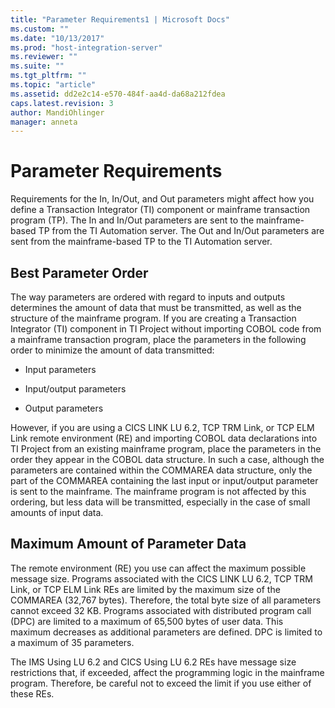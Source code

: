```yaml
---
title: "Parameter Requirements1 | Microsoft Docs"
ms.custom: ""
ms.date: "10/13/2017"
ms.prod: "host-integration-server"
ms.reviewer: ""
ms.suite: ""
ms.tgt_pltfrm: ""
ms.topic: "article"
ms.assetid: dd2e2c14-e570-484f-aa4d-da68a212fdea
caps.latest.revision: 3
author: MandiOhlinger
manager: anneta
---
```

# Parameter Requirements
Requirements for the In, In/Out, and Out parameters might affect how you define a Transaction Integrator (TI) component or mainframe transaction program (TP). The In and In/Out parameters are sent to the mainframe-based TP from the TI Automation server. The Out and In/Out parameters are sent from the mainframe-based TP to the TI Automation server.  
  
## Best Parameter Order  
 The way parameters are ordered with regard to inputs and outputs determines the amount of data that must be transmitted, as well as the structure of the mainframe program. If you are creating a Transaction Integrator (TI) component in TI Project without importing COBOL code from a mainframe transaction program, place the parameters in the following order to minimize the amount of data transmitted:  
  
-   Input parameters  
  
-   Input/output parameters  
  
-   Output parameters  
  
 However, if you are using a CICS LINK LU 6.2, TCP TRM Link, or TCP ELM Link remote environment (RE) and importing COBOL data declarations into TI Project from an existing mainframe program, place the parameters in the order they appear in the COBOL data structure. In such a case, although the parameters are contained within the COMMAREA data structure, only the part of the COMMAREA containing the last input or input/output parameter is sent to the mainframe. The mainframe program is not affected by this ordering, but less data will be transmitted, especially in the case of small amounts of input data.  
  
## Maximum Amount of Parameter Data  
 The remote environment (RE) you use can affect the maximum possible message size. Programs associated with the CICS LINK LU 6.2, TCP TRM Link, or TCP ELM Link REs are limited by the maximum size of the COMMAREA (32,767 bytes). Therefore, the total byte size of all parameters cannot exceed 32 KB. Programs associated with distributed program call (DPC) are limited to a maximum of 65,500 bytes of user data. This maximum decreases as additional parameters are defined. DPC is limited to a maximum of 35 parameters.  
  
 The IMS Using LU 6.2 and CICS Using LU 6.2 REs have message size restrictions that, if exceeded, affect the programming logic in the mainframe program. Therefore, be careful not to exceed the limit if you use either of these REs.